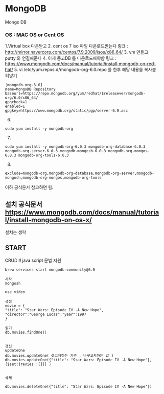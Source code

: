 # MongoDB
Mongo DB

### OS : MAC OS  or Cent OS

1.Virtual box 다운받고 
2. cent os 7 iso 파일 다운로드받는다 링크 : http://mirror.navercorp.com/centos/7.9.2009/isos/x86_64/
3. vm 만들고 putty 와 연결해준다 
4. 이제 몽고DB 를 다운로드해야함 링크 : https://www.mongodb.com/docs/manual/tutorial/install-mongodb-on-red-hat/
5. vi /etc/yum.repos.d/mongodb-org-6.0.repo 를 한후 해당 내용을 복사붙혀넣기
```
[mongodb-org-6.0]
name=MongoDB Repository
baseurl=https://repo.mongodb.org/yum/redhat/$releasever/mongodb-org/6.0/x86_64/
gpgcheck=1
enabled=1
gpgkey=https://www.mongodb.org/static/pgp/server-6.0.asc

```

6.
```
sudo yum install -y mongodb-org
```
7.
``` 
sudo yum install -y mongodb-org-6.0.3 mongodb-org-database-6.0.3 mongodb-org-server-6.0.3 mongodb-mongosh-6.0.3 mongodb-org-mongos-6.0.3 mongodb-org-tools-6.0.3
```
8. 
```
exclude=mongodb-org,mongodb-org-database,mongodb-org-server,mongodb-mongosh,mongodb-org-mongos,mongodb-org-tools

```

이하 공식문서 참고하면 됨.




## 설치 공식문서 https://www.mongodb.com/docs/manual/tutorial/install-mongodb-on-os-x/

설치는 생략 


## START 

CRUD !! 
java script 문법 지원
````
brew services start mongodb-community@6.0

시작
mongosh

use video

생성
movie = {
"title": "Star Wars: Episode IV -A New Hope",
"director":"George Lucas","year":1997
}

읽기 
db.movies.findOne()


갱신
updateOne
db.movies.updateOne( 찾고자하는 기준 , 바꾸고자하는 값 )
db.movies.updateOne({"title": "Star Wars: Episode IV -A New Hope"}, {$set:{revies :[]}} )


삭제

db.movies.deleteOne({"title": "Star Wars: Episode IV -A New Hope"})

````
